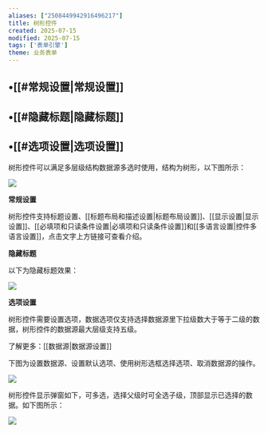 ```yaml
---
aliases: ["2508449942916496217"]
title: 树形控件
created: 2025-07-15
modified: 2025-07-15
tags: ['表单引擎']
theme: 业务表单
---
```


## •[[#常规设置|常规设置]]

## •[[#隐藏标题|隐藏标题]]

## •[[#选项设置|选项设置]]

树形控件可以满足多层级结构数据源多选时使用，结构为树形，以下图所示：

![](ed99120bae5051f39154287fc8eb6eb3.jpg)

**常规设置**

树形控件支持标题设置、[[标题布局和描述设置|标题布局设置]]、[[显示设置|显示设置]]、[[必填项和只读条件设置|必填项和只读条件设置]]和[[多语言设置|控件多语言设置]]，点击文字上方链接可查看介绍。

**隐藏标题**

以下为隐藏标题效果：

![](03a992a36a4f8a2b06a135ae8b3874dd.jpg)

**选项设置**

树形控件需要设置选项，数据选项仅支持选择数据源里下拉级数大于等于二级的数据，树形控件的数据源最大层级支持五级。

了解更多：[[数据源|数据源设置]]

下图为设置数据源、设置默认选项、使用树形选框选择选项、取消数据源的操作。

![](e8cd3b90b3ca1bb8fcfa6e104cd17b79.jpg)

树形控件显示弹窗如下，可多选，选择父级时可全选子级，顶部显示已选择的数据。如下图所示：

![](9a34493dc8f4a9c62413fe9d4a6d51e5.jpg)